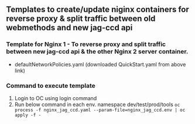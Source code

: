 ## Templates to create/update niginx containers for reverse proxy & split traffic between old webmethods and new jag-ccd api

### Template for Nginx 1 - To reverse proxy and split traffic between new jag-ccd api & the other Nginx 2 server container.
* defaultNetworkPolicies.yaml (downloaded QuickStart.yaml from above link)

### Command to execute template
1) Login to OC using login command
2) Run below command in each env. namespace dev/test/prod/tools
   ``oc process -f nginx_jag_ccd.yaml --param-file=nginx_jag_ccd.env | oc apply -f -``
